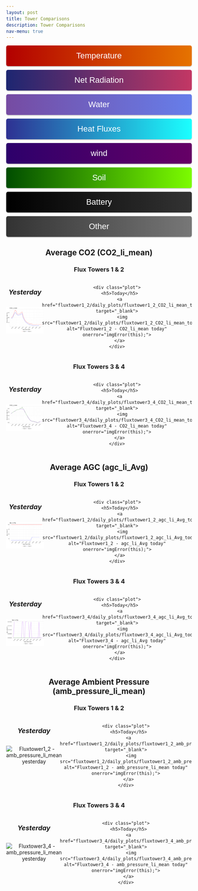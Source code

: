 ```yaml
---
layout: post
title: Tower Comparisons
description: Tower Comparisons
nav-menu: true 
---
```

  
  <script>
  window.onload = function() {
    var coll = document.getElementsByClassName("collapsible");
    var i;
    
    for (i = 0; i < coll.length; i++) {
      coll[i].addEventListener("click", function() {
        this.classList.toggle("active");
        var content = this.nextElementSibling;
        if (content.style.display === "block") {
          content.style.display = "none";
        } else {
          content.style.display = "block";
        }
      });
    }
  }
</script> 
  
  <script>
  function imgError(image) {
    image.onerror = "";
    image.outerHTML = '<img src="../../images/cat_attempt.png" alt="Cat 404" style="width: 200px; display: block; margin: auto;"><div>Sorry, not available! This means we don\'t have data for today yet, or the values are all NA!</div>';
    return true;
  }
</script>
  
  <style>
   .collapsible {
  text-align: center;
  padding: 15px;
  border: none;
  font-size: 22px;
  cursor: pointer;
  transition: background-color 0.5s, color 0.5s, border-color 0.5s;
  width: 100%;
  display: block;
  margin: 0 auto;
  margin-bottom: 10px;
  line-height: normal;
  border-radius: 5px;
  box-shadow: 0px 2px 2px rgba(0, 0, 0, 0.2);
}

.collapsible.carbonflux {
  background: linear-gradient(to right, #614385, #516395);
  color: white;
}
.collapsible.temperature {
  background: linear-gradient(to right,  #b20000, #e67300); /* Darker gradient background */
  color: white;
}
  
.collapsible.rel {
  background: linear-gradient(to right, #662D8C, #ED1E79); /* Darker gradient background */
  color: white;
}

.collapsible.precip {
  background: linear-gradient(to right, #764BA2, #667EEA); /* Darker gradient background */
  color: white;
}

.collapsible.rn {
  background: linear-gradient(to right, #1D2671, #C33764);
  color: white;
}
   
.collapsible.sensible {
  background: linear-gradient(to right, #93A5CF, #E4EfE9);
  color: white;
}
  
.collapsible.latent {
  background: linear-gradient(to right, #2E3192, #1BFFFF);
  color: white;
}

.collapsible.wind {
  background: linear-gradient(to right, #2d006b, #660066);
  color: white;
}
   
.collapsible.soil {
  background: linear-gradient(to right, #004d00, #7cfc00);
  color: white;
}

.collapsible.battery {
  background: linear-gradient(to right, #000000, #333333); /* Gradient background from black to dark gray */
  color: white;
}

.collapsible.other {
  background: linear-gradient(to right, #333333, #777777); /* Gradient background from black to dark gray */
  color: white;
}
   

h4, h5 {
  font-size: 18px; /* Making headers smaller */
}

.content {
  display: none;
  margin: auto;
  width: 95%;
}

.collapsibleContainer {
  text-align: center;
}

.row {
  display: flex;
  justify-content: space-around;
  margin-bottom: 20px;
}

.plot {
  width: 50%;
  margin-right: -5px;
}



.flex-container img {
  max-width: 100%;
  height: auto;
}

.flex-container img:hover {
  transform: scale(1.5);
}

.flex-container a {
  text-decoration: none;
}

.flex-container a:hover {
  text-decoration: none;
}

</style>

<!-- This is an HTML comment, it won't appear on the page -->
<!-- Start site objects and things here: -->


<!-- Start Temperature section: -->
<div class="collapsibleContainer">
<button class="collapsible temperature">Temperature</button>
<div class="content">

<!-- Start T_tmpr_rh_mean: -->
<h2>Temperature (T_tmpr_rh_mean)</h2>

<div class="flex-container">

  <!-- Fluxtower 1_2 Plots -->
  <h3>Flux Towers 1 & 2</h3>
  <div class="row">
    <div class="plot">
      <h5>Yesterday</h5>
      <a href="fluxtower1_2/daily_plots/fluxtower1_2_T_tmpr_rh_mean_yesterday.png" target="_blank">
        <img src="fluxtower1_2/daily_plots/fluxtower1_2_T_tmpr_rh_mean_yesterday.png" alt="Fluxtower1_2 - T_tmpr_rh_mean yesterday" onerror="imgError(this);">
      </a>
    </div>

    <div class="plot">
      <h5>Today</h5>
      <a href="fluxtower1_2/daily_plots/fluxtower1_2_T_tmpr_rh_mean_today.png" target="_blank">
        <img src="fluxtower1_2/daily_plots/fluxtower1_2_T_tmpr_rh_mean_today.png" alt="Fluxtower1_2 - T_tmpr_rh_mean today" onerror="imgError(this);">
      </a>
    </div>
  </div>

  <!-- Fluxtower 3_4 Plots -->
  <h3>Flux Towers 3 & 4</h3>
  <div class="row">
    <div class="plot">
      <h5>Yesterday</h5>
      <a href="fluxtower3_4/daily_plots/fluxtower3_4_T_tmpr_rh_mean_yesterday.png" target="_blank">
        <img src="fluxtower3_4/daily_plots/fluxtower3_4_T_tmpr_rh_mean_yesterday.png" alt="Fluxtower3_4 - T_tmpr_rh_mean yesterday" onerror="imgError(this);">
      </a>
    </div>

    <div class="plot">
      <h5>Today</h5>
      <a href="fluxtower3_4/daily_plots/fluxtower3_4_T_tmpr_rh_mean_today.png" target="_blank">
        <img src="fluxtower3_4/daily_plots/fluxtower3_4_T_tmpr_rh_mean_today.png" alt="Fluxtower3_4 - T_tmpr_rh_mean today" onerror="imgError(this);">
      </a>
    </div>
  </div>

</div>

<!-- end T_tmpr_rh_mean: -->

<!-- Start Ts_Avg: -->
<h2>Average Ts (Ts_Avg)</h2>

<div class="flex-container">

  <!-- Fluxtower 1_2 Plots -->
  <h3>Flux Towers 1 & 2</h3>
  <div class="row">
    <div class="plot">
      <h5>Yesterday</h5>
      <a href="fluxtower1_2/daily_plots/fluxtower1_2_Ts_Avg_yesterday.png" target="_blank">
        <img src="fluxtower1_2/daily_plots/fluxtower1_2_Ts_Avg_yesterday.png" alt="Fluxtower1_2 - Ts_Avg yesterday" onerror="imgError(this);">
      </a>
    </div>

    <div class="plot">
      <h5>Today</h5>
      <a href="fluxtower1_2/daily_plots/fluxtower1_2_Ts_Avg_today.png" target="_blank">
        <img src="fluxtower1_2/daily_plots/fluxtower1_2_Ts_Avg_today.png" alt="Fluxtower1_2 - Ts_Avg today" onerror="imgError(this);">
      </a>
    </div>
  </div>

  <!-- Fluxtower 3_4 Plots -->
  <h3>Flux Towers 3 & 4</h3>
  <div class="row">
    <div class="plot">
      <h5>Yesterday</h5>
      <a href="fluxtower3_4/daily_plots/fluxtower3_4_Ts_Avg_yesterday.png" target="_blank">
        <img src="fluxtower3_4/daily_plots/fluxtower3_4_Ts_Avg_yesterday.png" alt="Fluxtower3_4 - Ts_Avg yesterday" onerror="imgError(this);">
      </a>
    </div>

    <div class="plot">
      <h5>Today</h5>
      <a href="fluxtower3_4/daily_plots/fluxtower3_4_Ts_Avg_today.png" target="_blank">
        <img src="fluxtower3_4/daily_plots/fluxtower3_4_Ts_Avg_today.png" alt="Fluxtower3_4 - Ts_Avg today" onerror="imgError(this);">
      </a>
    </div>
  </div>

</div>

<!-- end Ts_Avg: -->

</div> <!-- This is the closing tag for content div under Temperature -->
</div> <!-- This is the closing tag for collapsibleContainer div under Temperature -->
<!-- END Temperature section: -->



<!-- Start Net Radiation section: -->
<div class="collapsibleContainer">
<button class="collapsible rn">Net Radiation</button>
<div class="content">

<!-- Start albedo_Avg: -->
<h2>Average Albedo (albedo_Avg)</h2>

<div class="flex-container">

  <!-- Fluxtower 1_2 Plots -->
  <h3>Flux Towers 1 & 2</h3>
  <div class="row">
    <div class="plot">
      <h5>Yesterday</h5>
      <a href="fluxtower1_2/daily_plots/fluxtower1_2_albedo_Avg_yesterday.png" target="_blank">
        <img src="fluxtower1_2/daily_plots/fluxtower1_2_albedo_Avg_yesterday.png" alt="Fluxtower1_2 - albedo_Avg yesterday" onerror="imgError(this);">
      </a>
    </div>

    <div class="plot">
      <h5>Today</h5>
      <a href="fluxtower1_2/daily_plots/fluxtower1_2_albedo_Avg_today.png" target="_blank">
        <img src="fluxtower1_2/daily_plots/fluxtower1_2_albedo_Avg_today.png" alt="Fluxtower1_2 - albedo_Avg today" onerror="imgError(this);">
      </a>
    </div>
  </div>

  <!-- Fluxtower 3_4 Plots -->
  <h3>Flux Towers 3 & 4</h3>
  <div class="row">
    <div class="plot">
      <h5>Yesterday</h5>
      <a href="fluxtower3_4/daily_plots/fluxtower3_4_albedo_Avg_yesterday.png" target="_blank">
        <img src="fluxtower3_4/daily_plots/fluxtower3_4_albedo_Avg_yesterday.png" alt="Fluxtower3_4 - albedo_Avg yesterday" onerror="imgError(this);">
      </a>
    </div>

    <div class="plot">
      <h5>Today</h5>
      <a href="fluxtower3_4/daily_plots/fluxtower3_4_albedo_Avg_today.png" target="_blank">
        <img src="fluxtower3_4/daily_plots/fluxtower3_4_albedo_Avg_today.png" alt="Fluxtower3_4 - albedo_Avg today" onerror="imgError(this);">
      </a>
    </div>
  </div>

</div>

<!-- end albedo_Avg: -->
<!-- Start Rn_Avg: -->
<h2>Average Net Radiation (Rn_Avg)</h2>

<div class="flex-container">

  <!-- Fluxtower 1_2 Plots -->
  <h3>Flux Towers 1 & 2</h3>
  <div class="row">
    <div class="plot">
      <h5>Yesterday</h5>
      <a href="fluxtower1_2/daily_plots/fluxtower1_2_Rn_Avg_yesterday.png" target="_blank">
        <img src="fluxtower1_2/daily_plots/fluxtower1_2_Rn_Avg_yesterday.png" alt="Fluxtower1_2 - Rn_Avg yesterday" onerror="imgError(this);">
      </a>
    </div>

    <div class="plot">
      <h5>Today</h5>
      <a href="fluxtower1_2/daily_plots/fluxtower1_2_Rn_Avg_today.png" target="_blank">
        <img src="fluxtower1_2/daily_plots/fluxtower1_2_Rn_Avg_today.png" alt="Fluxtower1_2 - Rn_Avg today" onerror="imgError(this);">
      </a>
    </div>
  </div>

  <!-- Fluxtower 3_4 Plots -->
  <h3>Flux Towers 3 & 4</h3>
  <div class="row">
    <div class="plot">
      <h5>Yesterday</h5>
      <a href="fluxtower3_4/daily_plots/fluxtower3_4_Rn_Avg_yesterday.png" target="_blank">
        <img src="fluxtower3_4/daily_plots/fluxtower3_4_Rn_Avg_yesterday.png" alt="Fluxtower3_4 - Rn_Avg yesterday" onerror="imgError(this);">
      </a>
    </div>

    <div class="plot">
      <h5>Today</h5>
      <a href="fluxtower3_4/daily_plots/fluxtower3_4_Rn_Avg_today.png" target="_blank">
        <img src="fluxtower3_4/daily_plots/fluxtower3_4_Rn_Avg_today.png" alt="Fluxtower3_4 - Rn_Avg today" onerror="imgError(this);">
      </a>
    </div>
  </div>

</div>

<!-- end Rn_Avg: -->
<!-- Start par_Avg: -->
<h2>Average PAR (par_Avg)</h2>

<div class="flex-container">

  <!-- Fluxtower 1_2 Plots -->
  <h3>Flux Towers 1 & 2</h3>
  <h5>Tower 2 does not have PAR sensor</h5>
  
  <div class="row">
    <div class="plot">
      <h5>Yesterday</h5>
      <a href="fluxtower1_2/daily_plots/fluxtower1_2_par_Avg_yesterday.png" target="_blank">
        <img src="fluxtower1_2/daily_plots/fluxtower1_2_par_Avg_yesterday.png" alt="Fluxtower1_2 - par_Avg yesterday" onerror="imgError(this);">
      </a>
    </div>

    <div class="plot">
      <h5>Today</h5>
      <a href="fluxtower1_2/daily_plots/fluxtower1_2_par_Avg_today.png" target="_blank">
        <img src="fluxtower1_2/daily_plots/fluxtower1_2_par_Avg_today.png" alt="Fluxtower1_2 - par_Avg today" onerror="imgError(this);">
      </a>
    </div>
  </div>

  <!-- Fluxtower 3_4 Plots -->
  <h3>Flux Towers 3 & 4</h3>
   <h5>Towers 4 does not have PAR sensor</h5>
  <div class="row">
    <div class="plot">
      <h5>Yesterday</h5>
      <a href="fluxtower3_4/daily_plots/fluxtower3_4_par_Avg_yesterday.png" target="_blank">
        <img src="fluxtower3_4/daily_plots/fluxtower3_4_par_Avg_yesterday.png" alt="Fluxtower3_4 - par_Avg yesterday" onerror="imgError(this);">
      </a>
    </div>

    <div class="plot">
      <h5>Today</h5>
      <a href="fluxtower3_4/daily_plots/fluxtower3_4_par_Avg_today.png" target="_blank">
        <img src="fluxtower3_4/daily_plots/fluxtower3_4_par_Avg_today.png" alt="Fluxtower3_4 - par_Avg today" onerror="imgError(this);">
      </a>
    </div>
  </div>

</div>

<!-- end par_Avg: -->

<!-- Start Rl_incoming_Avg: -->
<h2>Average Incoming Longwave (Rl_incoming_Avg)</h2>

<div class="flex-container">

  <!-- Fluxtower 1_2 Plots -->
  <h3>Flux Towers 1 & 2</h3>
  <div class="row">
    <div class="plot">
      <h5>Yesterday</h5>
      <a href="fluxtower1_2/daily_plots/fluxtower1_2_Rl_incoming_Avg_yesterday.png" target="_blank">
        <img src="fluxtower1_2/daily_plots/fluxtower1_2_Rl_incoming_Avg_yesterday.png" alt="Fluxtower1_2 - Rl_incoming_Avg yesterday" onerror="imgError(this);">
      </a>
    </div>

    <div class="plot">
      <h5>Today</h5>
      <a href="fluxtower1_2/daily_plots/fluxtower1_2_Rl_incoming_Avg_today.png" target="_blank">
        <img src="fluxtower1_2/daily_plots/fluxtower1_2_Rl_incoming_Avg_today.png" alt="Fluxtower1_2 - Rl_incoming_Avg today" onerror="imgError(this);">
      </a>
    </div>
  </div>

  <!-- Fluxtower 3_4 Plots -->
  <h3>Flux Towers 3 & 4</h3>
  <div class="row">
    <div class="plot">
      <h5>Yesterday</h5>
      <a href="fluxtower3_4/daily_plots/fluxtower3_4_Rl_incoming_Avg_yesterday.png" target="_blank">
        <img src="fluxtower3_4/daily_plots/fluxtower3_4_Rl_incoming_Avg_yesterday.png" alt="Fluxtower3_4 - Rl_incoming_Avg yesterday" onerror="imgError(this);">
      </a>
    </div>

    <div class="plot">
      <h5>Today</h5>
      <a href="fluxtower3_4/daily_plots/fluxtower3_4_Rl_incoming_Avg_today.png" target="_blank">
        <img src="fluxtower3_4/daily_plots/fluxtower3_4_Rl_incoming_Avg_today.png" alt="Fluxtower3_4 - Rl_incoming_Avg today" onerror="imgError(this);">
      </a>
    </div>
  </div>

</div>

<!-- end Rl_incoming_Avg: -->
<!-- Start Rl_outgoing_Avg: -->
<h2>Average Outgoing Longwave (Rl_outgoing_Avg)</h2>

<div class="flex-container">

  <!-- Fluxtower 1_2 Plots -->
  <h3>Flux Towers 1 & 2</h3>
  <div class="row">
    <div class="plot">
      <h5>Yesterday</h5>
      <a href="fluxtower1_2/daily_plots/fluxtower1_2_Rl_outgoing_Avg_yesterday.png" target="_blank">
        <img src="fluxtower1_2/daily_plots/fluxtower1_2_Rl_outgoing_Avg_yesterday.png" alt="Fluxtower1_2 - Rl_outgoing_Avg yesterday" onerror="imgError(this);">
      </a>
    </div>

    <div class="plot">
      <h5>Today</h5>
      <a href="fluxtower1_2/daily_plots/fluxtower1_2_Rl_outgoing_Avg_today.png" target="_blank">
        <img src="fluxtower1_2/daily_plots/fluxtower1_2_Rl_outgoing_Avg_today.png" alt="Fluxtower1_2 - Rl_outgoing_Avg today" onerror="imgError(this);">
      </a>
    </div>
  </div>

  <!-- Fluxtower 3_4 Plots -->
  <h3>Flux Towers 3 & 4</h3>
  <div class="row">
    <div class="plot">
      <h5>Yesterday</h5>
      <a href="fluxtower3_4/daily_plots/fluxtower3_4_Rl_outgoing_Avg_yesterday.png" target="_blank">
        <img src="fluxtower3_4/daily_plots/fluxtower3_4_Rl_outgoing_Avg_yesterday.png" alt="Fluxtower3_4 - Rl_outgoing_Avg yesterday" onerror="imgError(this);">
      </a>
    </div>

    <div class="plot">
      <h5>Today</h5>
      <a href="fluxtower3_4/daily_plots/fluxtower3_4_Rl_outgoing_Avg_today.png" target="_blank">
        <img src="fluxtower3_4/daily_plots/fluxtower3_4_Rl_outgoing_Avg_today.png" alt="Fluxtower3_4 - Rl_outgoing_Avg today" onerror="imgError(this);">
      </a>
    </div>
  </div>

</div>

<!-- end Rl_outgoing_Avg: -->
<!-- Start Rs_incoming_Avg: -->
<h2>Average Incoming Shortwave (Rs_incoming_Avg)</h2>

<div class="flex-container">

  <!-- Fluxtower 1_2 Plots -->
  <h3>Flux Towers 1 & 2</h3>
  <div class="row">
    <div class="plot">
      <h5>Yesterday</h5>
      <a href="fluxtower1_2/daily_plots/fluxtower1_2_Rs_incoming_Avg_yesterday.png" target="_blank">
        <img src="fluxtower1_2/daily_plots/fluxtower1_2_Rs_incoming_Avg_yesterday.png" alt="Fluxtower1_2 - Rs_incoming_Avg yesterday" onerror="imgError(this);">
      </a>
    </div>

    <div class="plot">
      <h5>Today</h5>
      <a href="fluxtower1_2/daily_plots/fluxtower1_2_Rs_incoming_Avg_today.png" target="_blank">
        <img src="fluxtower1_2/daily_plots/fluxtower1_2_Rs_incoming_Avg_today.png" alt="Fluxtower1_2 - Rs_incoming_Avg today" onerror="imgError(this);">
      </a>
    </div>
  </div>

  <!-- Fluxtower 3_4 Plots -->
  <h3>Flux Towers 3 & 4</h3>
  <div class="row">
    <div class="plot">
      <h5>Yesterday</h5>
      <a href="fluxtower3_4/daily_plots/fluxtower3_4_Rs_incoming_Avg_yesterday.png" target="_blank">
        <img src="fluxtower3_4/daily_plots/fluxtower3_4_Rs_incoming_Avg_yesterday.png" alt="Fluxtower3_4 - Rs_incoming_Avg yesterday" onerror="imgError(this);">
      </a>
    </div>

    <div class="plot">
      <h5>Today</h5>
      <a href="fluxtower3_4/daily_plots/fluxtower3_4_Rs_incoming_Avg_today.png" target="_blank">
        <img src="fluxtower3_4/daily_plots/fluxtower3_4_Rs_incoming_Avg_today.png" alt="Fluxtower3_4 - Rs_incoming_Avg today" onerror="imgError(this);">
      </a>
    </div>
  </div>

</div>

<!-- end Rs_incoming_Avg: -->


<!-- Start Rs_outgoing_Avg: -->
<h2>Average Outgoing Shortwave (Rs_outgoing_Avg)</h2>

<div class="flex-container">

  <!-- Fluxtower 1_2 Plots -->
  <h3>Flux Towers 1 & 2</h3>
  <div class="row">
    <div class="plot">
      <h5>Yesterday</h5>
      <a href="fluxtower1_2/daily_plots/fluxtower1_2_Rs_outgoing_Avg_yesterday.png" target="_blank">
        <img src="fluxtower1_2/daily_plots/fluxtower1_2_Rs_outgoing_Avg_yesterday.png" alt="Fluxtower1_2 - Rs_outgoing_Avg yesterday" onerror="imgError(this);">
      </a>
    </div>

    <div class="plot">
      <h5>Today</h5>
      <a href="fluxtower1_2/daily_plots/fluxtower1_2_Rs_outgoing_Avg_today.png" target="_blank">
        <img src="fluxtower1_2/daily_plots/fluxtower1_2_Rs_outgoing_Avg_today.png" alt="Fluxtower1_2 - Rs_outgoing_Avg today" onerror="imgError(this);">
      </a>
    </div>
  </div>

  <!-- Fluxtower 3_4 Plots -->
  <h3>Flux Towers 3 & 4</h3>
  <div class="row">
    <div class="plot">
      <h5>Yesterday</h5>
      <a href="fluxtower3_4/daily_plots/fluxtower3_4_Rs_outgoing_Avg_yesterday.png" target="_blank">
        <img src="fluxtower3_4/daily_plots/fluxtower3_4_Rs_outgoing_Avg_yesterday.png" alt="Fluxtower3_4 - Rs_outgoing_Avg yesterday" onerror="imgError(this);">
      </a>
    </div>

    <div class="plot">
      <h5>Today</h5>
      <a href="fluxtower3_4/daily_plots/fluxtower3_4_Rs_outgoing_Avg_today.png" target="_blank">
        <img src="fluxtower3_4/daily_plots/fluxtower3_4_Rs_outgoing_Avg_today.png" alt="Fluxtower3_4 - Rs_outgoing_Avg today" onerror="imgError(this);">
      </a>
    </div>
  </div>

</div>

<!-- end Rs_outgoing_Avg: -->

</div> <!-- This is the closing tag for content div under Net Radiation -->
</div> <!-- This is the closing tag for collapsibleContainer div under Net Radiation -->
<!-- END Net Radiation section: -->









<!-- Start Precipitation section: -->
<div class="collapsibleContainer">
<button class="collapsible precip">Water</button>
<div class="content">

<!-- Start precip_Tot: -->
<h2>Precipitation (precip_Tot)</h2>

<div class="flex-container">

  <!-- Fluxtower 1_2 Plots -->
  <h3>Flux Towers 1 & 2</h3>
   <h5>Towers 2 does not have precip sensor</h5>
  <div class="row">
    <div class="plot">
      <h5>Yesterday</h5>
      <a href="fluxtower1_2/daily_plots/fluxtower1_2_precip_Tot_yesterday.png" target="_blank">
        <img src="fluxtower1_2/daily_plots/fluxtower1_2_precip_Tot_yesterday.png" alt="Fluxtower1_2 - precip_Tot yesterday" onerror="imgError(this);">
      </a>
    </div>

    <div class="plot">
      <h5>Today</h5>
      <a href="fluxtower1_2/daily_plots/fluxtower1_2_precip_Tot_today.png" target="_blank">
        <img src="fluxtower1_2/daily_plots/fluxtower1_2_precip_Tot_today.png" alt="Fluxtower1_2 - precip_Tot today" onerror="imgError(this);">
      </a>
    </div>
  </div>

  <!-- Fluxtower 3_4 Plots -->
  <h3>Flux Towers 3 & 4</h3>
  <div class="row">
    <div class="plot">
      <h5>Yesterday</h5>
      <a href="fluxtower3_4/daily_plots/fluxtower3_4_precip_Tot_yesterday.png" target="_blank">
        <img src="fluxtower3_4/daily_plots/fluxtower3_4_precip_Tot_yesterday.png" alt="Fluxtower3_4 - precip_Tot yesterday" onerror="imgError(this);">
      </a>
    </div>

    <div class="plot">
      <h5>Today</h5>
      <a href="fluxtower3_4/daily_plots/fluxtower3_4_precip_Tot_today.png" target="_blank">
        <img src="fluxtower3_4/daily_plots/fluxtower3_4_precip_Tot_today.png" alt="Fluxtower3_4 - precip_Tot today" onerror="imgError(this);">
      </a>
    </div>
  </div>

</div>

<!-- end precip_Tot: -->
<!-- Start H2O_li_mean: -->
<h2>Water Vapor (H2O_li_mean)</h2>

<div class="flex-container">

  <!-- Fluxtower 1_2 Plots -->
  <h3>Flux Towers 1 & 2</h3>
  <div class="row">
    <div class="plot">
      <h5>Yesterday</h5>
      <a href="fluxtower1_2/daily_plots/fluxtower1_2_H2O_li_mean_yesterday.png" target="_blank">
        <img src="fluxtower1_2/daily_plots/fluxtower1_2_H2O_li_mean_yesterday.png" alt="Fluxtower1_2 - H2O_li_mean yesterday" onerror="imgError(this);">
      </a>
    </div>

    <div class="plot">
      <h5>Today</h5>
      <a href="fluxtower1_2/daily_plots/fluxtower1_2_H2O_li_mean_today.png" target="_blank">
        <img src="fluxtower1_2/daily_plots/fluxtower1_2_H2O_li_mean_today.png" alt="Fluxtower1_2 - H2O_li_mean today" onerror="imgError(this);">
      </a>
    </div>
  </div>

  <!-- Fluxtower 3_4 Plots -->
  <h3>Flux Towers 3 & 4</h3>
  <div class="row">
    <div class="plot">
      <h5>Yesterday</h5>
      <a href="fluxtower3_4/daily_plots/fluxtower3_4_H2O_li_mean_yesterday.png" target="_blank">
        <img src="fluxtower3_4/daily_plots/fluxtower3_4_H2O_li_mean_yesterday.png" alt="Fluxtower3_4 - H2O_li_mean yesterday" onerror="imgError(this);">
      </a>
    </div>

    <div class="plot">
      <h5>Today</h5>
      <a href="fluxtower3_4/daily_plots/fluxtower3_4_H2O_li_mean_today.png" target="_blank">
        <img src="fluxtower3_4/daily_plots/fluxtower3_4_H2O_li_mean_today.png" alt="Fluxtower3_4 - H2O_li_mean today" onerror="imgError(this);">
      </a>
    </div>
  </div>

  <!-- Start RH_tmpr_rh_mean: -->
<h2>Relative Humidity (RH_tmpr_rh_mean)</h2>

<div class="flex-container">

  <!-- Fluxtower 1_2 Plots -->
  <h3>Flux Towers 1 & 2</h3>
  <div class="row">
    <div class="plot">
      <h5>Yesterday</h5>
      <a href="fluxtower1_2/daily_plots/fluxtower1_2_RH_tmpr_rh_mean_yesterday.png" target="_blank">
        <img src="fluxtower1_2/daily_plots/fluxtower1_2_RH_tmpr_rh_mean_yesterday.png" alt="Fluxtower1_2 - RH_tmpr_rh_mean yesterday" onerror="imgError(this);">
      </a>
    </div>

    <div class="plot">
      <h5>Today</h5>
      <a href="fluxtower1_2/daily_plots/fluxtower1_2_RH_tmpr_rh_mean_today.png" target="_blank">
        <img src="fluxtower1_2/daily_plots/fluxtower1_2_RH_tmpr_rh_mean_today.png" alt="Fluxtower1_2 - RH_tmpr_rh_mean today" onerror="imgError(this);">
      </a>
    </div>
  </div>

  <!-- Fluxtower 3_4 Plots -->
  <h3>Flux Towers 3 & 4</h3>
  <div class="row">
    <div class="plot">
      <h5>Yesterday</h5>
      <a href="fluxtower3_4/daily_plots/fluxtower3_4_RH_tmpr_rh_mean_yesterday.png" target="_blank">
        <img src="fluxtower3_4/daily_plots/fluxtower3_4_RH_tmpr_rh_mean_yesterday.png" alt="Fluxtower3_4 - RH_tmpr_rh_mean yesterday" onerror="imgError(this);">
      </a>
    </div>

    <div class="plot">
      <h5>Today</h5>
      <a href="fluxtower3_4/daily_plots/fluxtower3_4_RH_tmpr_rh_mean_today.png" target="_blank">
        <img src="fluxtower3_4/daily_plots/fluxtower3_4_RH_tmpr_rh_mean_today.png" alt="Fluxtower3_4 - RH_tmpr_rh_mean today" onerror="imgError(this);">
      </a>
    </div>
  </div>

</div>

<!-- end H2O_li_mean: -->


</div> <!-- This is the closing tag for content div under Precipitation -->
</div> <!-- This is the closing tag for collapsibleContainer div under Precipitation -->
<!-- END Precipitation section: -->










<!-- Start Latent Heat Flux section: -->
<div class="collapsibleContainer">
<button class="collapsible latent">Heat Fluxes</button>
<div class="content">

<!-- Start LE_li_irga: -->
<h2>Latent Heat Flux (LE_li_irga)</h2>

<div class="flex-container">

  <!-- Fluxtower 1_2 Plots -->
  <h3>Flux Towers 1 & 2</h3>
  <div class="row">
    <div class="plot">
      <h5>Yesterday</h5>
      <a href="fluxtower1_2/daily_plots/fluxtower1_2_LE_li_irga_yesterday.png" target="_blank">
        <img src="fluxtower1_2/daily_plots/fluxtower1_2_LE_li_irga_yesterday.png" alt="Fluxtower1_2 - LE_li_irga yesterday" onerror="imgError(this);">
      </a>
    </div>

    <div class="plot">
      <h5>Today</h5>
      <a href="fluxtower1_2/daily_plots/fluxtower1_2_LE_li_irga_today.png" target="_blank">
        <img src="fluxtower1_2/daily_plots/fluxtower1_2_LE_li_irga_today.png" alt="Fluxtower1_2 - LE_li_irga today" onerror="imgError(this);">
      </a>
    </div>
  </div>

  <!-- Fluxtower 3_4 Plots -->
  <h3>Flux Towers 3 & 4</h3>
  <div class="row">
    <div class="plot">
      <h5>Yesterday</h5>
      <a href="fluxtower3_4/daily_plots/fluxtower3_4_LE_li_irga_yesterday.png" target="_blank">
        <img src="fluxtower3_4/daily_plots/fluxtower3_4_LE_li_irga_yesterday.png" alt="Fluxtower3_4 - LE_li_irga yesterday" onerror="imgError(this);">
      </a>
    </div>

    <div class="plot">
      <h5>Today</h5>
      <a href="fluxtower3_4/daily_plots/fluxtower3_4_LE_li_irga_today.png" target="_blank">
        <img src="fluxtower3_4/daily_plots/fluxtower3_4_LE_li_irga_today.png" alt="Fluxtower3_4 - LE_li_irga today" onerror="imgError(this);">
      </a>
    </div>
  </div>

</div>

<!-- end LE_li_irga: -->
<!-- Start LE_li_wpl: -->
<h2>Latent Heat Flux (LE_li_wpl)</h2>

<div class="flex-container">

  <!-- Fluxtower 1_2 Plots -->
  <h3>Flux Towers 1 & 2</h3>
  <div class="row">
    <div class="plot">
      <h5>Yesterday</h5>
      <a href="fluxtower1_2/daily_plots/fluxtower1_2_LE_li_wpl_yesterday.png" target="_blank">
        <img src="fluxtower1_2/daily_plots/fluxtower1_2_LE_li_wpl_yesterday.png" alt="Fluxtower1_2 - LE_li_wpl yesterday" onerror="imgError(this);">
      </a>
    </div>

    <div class="plot">
      <h5>Today</h5>
      <a href="fluxtower1_2/daily_plots/fluxtower1_2_LE_li_wpl_today.png" target="_blank">
        <img src="fluxtower1_2/daily_plots/fluxtower1_2_LE_li_wpl_today.png" alt="Fluxtower1_2 - LE_li_wpl today" onerror="imgError(this);">
      </a>
    </div>
  </div>

  <!-- Fluxtower 3_4 Plots -->
  <h3>Flux Towers 3 & 4</h3>
  <div class="row">
    <div class="plot">
      <h5>Yesterday</h5>
      <a href="fluxtower3_4/daily_plots/fluxtower3_4_LE_li_wpl_yesterday.png" target="_blank">
        <img src="fluxtower3_4/daily_plots/fluxtower3_4_LE_li_wpl_yesterday.png" alt="Fluxtower3_4 - LE_li_wpl yesterday" onerror="imgError(this);">
      </a>
    </div>

    <div class="plot">
      <h5>Today</h5>
      <a href="fluxtower3_4/daily_plots/fluxtower3_4_LE_li_wpl_today.png" target="_blank">
        <img src="fluxtower3_4/daily_plots/fluxtower3_4_LE_li_wpl_today.png" alt="Fluxtower3_4 - LE_li_wpl today" onerror="imgError(this);">
      </a>
    </div>
  </div>

</div>

<!-- end LE_li_wpl: -->


<!-- Start Hs: -->
<h2>Sensible Heat Flux (Hs)</h2>

<div class="flex-container">

  <!-- Fluxtower 1_2 Plots -->
  <h3>Flux Towers 1 & 2</h3>
  <div class="row">
    <div class="plot">
      <h5>Yesterday</h5>
      <a href="fluxtower1_2/daily_plots/fluxtower1_2_Hs_yesterday.png" target="_blank">
        <img src="fluxtower1_2/daily_plots/fluxtower1_2_Hs_yesterday.png" alt="Fluxtower1_2 - Hs yesterday" onerror="imgError(this);">
      </a>
    </div>

    <div class="plot">
      <h5>Today</h5>
      <a href="fluxtower1_2/daily_plots/fluxtower1_2_Hs_today.png" target="_blank">
        <img src="fluxtower1_2/daily_plots/fluxtower1_2_Hs_today.png" alt="Fluxtower1_2 - Hs today" onerror="imgError(this);">
      </a>
    </div>
  </div>

  <!-- Fluxtower 3_4 Plots -->
  <h3>Flux Towers 3 & 4</h3>
  <div class="row">
    <div class="plot">
      <h5>Yesterday</h5>
      <a href="fluxtower3_4/daily_plots/fluxtower3_4_Hs_yesterday.png" target="_blank">
        <img src="fluxtower3_4/daily_plots/fluxtower3_4_Hs_yesterday.png" alt="Fluxtower3_4 - Hs yesterday" onerror="imgError(this);">
      </a>
    </div>

    <div class="plot">
      <h5>Today</h5>
      <a href="fluxtower3_4/daily_plots/fluxtower3_4_Hs_today.png" target="_blank">
        <img src="fluxtower3_4/daily_plots/fluxtower3_4_Hs_today.png" alt="Fluxtower3_4 - Hs today" onerror="imgError(this);">
      </a>
    </div>
  </div>

</div>

<!-- end Hs: -->


</div> <!-- This is the closing tag for content div under Sensible Heat Flux -->
</div> <!-- This is the closing tag for collapsibleContainer div under Sensible Heat Flux -->
<!-- END Sensible Heat Flux section: -->






 
<!-- Start wind section: -->
<div class="collapsibleContainer">
<button class="collapsible wind">wind</button>
<div class="content">

<!-- Start u_star: -->
<h2>U* (u_star)</h2>

<div class="flex-container">

  <!-- Fluxtower 1_2 Plots -->
  <h3>Flux Towers 1 & 2</h3>
  <div class="row">
    <div class="plot">
      <h5>Yesterday</h5>
      <a href="fluxtower1_2/daily_plots/fluxtower1_2_u_star_yesterday.png" target="_blank">
        <img src="fluxtower1_2/daily_plots/fluxtower1_2_u_star_yesterday.png" alt="Fluxtower1_2 - u_star yesterday" onerror="imgError(this);">
      </a>
    </div>

    <div class="plot">
      <h5>Today</h5>
      <a href="fluxtower1_2/daily_plots/fluxtower1_2_u_star_today.png" target="_blank">
        <img src="fluxtower1_2/daily_plots/fluxtower1_2_u_star_today.png" alt="Fluxtower1_2 - u_star today" onerror="imgError(this);">
      </a>
    </div>
  </div>

  <!-- Fluxtower 3_4 Plots -->
  <h3>Flux Towers 3 & 4</h3>
  <div class="row">
    <div class="plot">
      <h5>Yesterday</h5>
      <a href="fluxtower3_4/daily_plots/fluxtower3_4_u_star_yesterday.png" target="_blank">
        <img src="fluxtower3_4/daily_plots/fluxtower3_4_u_star_yesterday.png" alt="Fluxtower3_4 - u_star yesterday" onerror="imgError(this);">
      </a>
    </div>

    <div class="plot">
      <h5>Today</h5>
      <a href="fluxtower3_4/daily_plots/fluxtower3_4_u_star_today.png" target="_blank">
        <img src="fluxtower3_4/daily_plots/fluxtower3_4_u_star_today.png" alt="Fluxtower3_4 - u_star today" onerror="imgError(this);">
      </a>
    </div>
  </div>

</div>

<!-- end u_star: -->
<!-- Start wnd_spd: -->
<h2>Wind Speed (wnd_spd)</h2>

<div class="flex-container">

  <!-- Fluxtower 1_2 Plots -->
  <h3>Flux Towers 1 & 2</h3>
  <div class="row">
    <div class="plot">
      <h5>Yesterday</h5>
      <a href="fluxtower1_2/daily_plots/fluxtower1_2_wnd_spd_yesterday.png" target="_blank">
        <img src="fluxtower1_2/daily_plots/fluxtower1_2_wnd_spd_yesterday.png" alt="Fluxtower1_2 - wnd_spd yesterday" onerror="imgError(this);">
      </a>
    </div>

    <div class="plot">
      <h5>Today</h5>
      <a href="fluxtower1_2/daily_plots/fluxtower1_2_wnd_spd_today.png" target="_blank">
        <img src="fluxtower1_2/daily_plots/fluxtower1_2_wnd_spd_today.png" alt="Fluxtower1_2 - wnd_spd today" onerror="imgError(this);">
      </a>
    </div>
  </div>

  <!-- Fluxtower 3_4 Plots -->
  <h3>Flux Towers 3 & 4</h3>
  <div class="row">
    <div class="plot">
      <h5>Yesterday</h5>
      <a href="fluxtower3_4/daily_plots/fluxtower3_4_wnd_spd_yesterday.png" target="_blank">
        <img src="fluxtower3_4/daily_plots/fluxtower3_4_wnd_spd_yesterday.png" alt="Fluxtower3_4 - wnd_spd yesterday" onerror="imgError(this);">
      </a>
    </div>

    <div class="plot">
      <h5>Today</h5>
      <a href="fluxtower3_4/daily_plots/fluxtower3_4_wnd_spd_today.png" target="_blank">
        <img src="fluxtower3_4/daily_plots/fluxtower3_4_wnd_spd_today.png" alt="Fluxtower3_4 - wnd_spd today" onerror="imgError(this);">
      </a>
    </div>
  </div>

</div>

<!-- end wnd_spd: -->
<!-- Start Uz_Avg: -->
<h2>Average Z Wind Direction (Uz_Avg)</h2>

<div class="flex-container">

  <!-- Fluxtower 1_2 Plots -->
  <h3>Flux Towers 1 & 2</h3>
  <div class="row">
    <div class="plot">
      <h5>Yesterday</h5>
      <a href="fluxtower1_2/daily_plots/fluxtower1_2_Uz_Avg_yesterday.png" target="_blank">
        <img src="fluxtower1_2/daily_plots/fluxtower1_2_Uz_Avg_yesterday.png" alt="Fluxtower1_2 - Uz_Avg yesterday" onerror="imgError(this);">
      </a>
    </div>

    <div class="plot">
      <h5>Today</h5>
      <a href="fluxtower1_2/daily_plots/fluxtower1_2_Uz_Avg_today.png" target="_blank">
        <img src="fluxtower1_2/daily_plots/fluxtower1_2_Uz_Avg_today.png" alt="Fluxtower1_2 - Uz_Avg today" onerror="imgError(this);">
      </a>
    </div>
  </div>

  <!-- Fluxtower 3_4 Plots -->
  <h3>Flux Towers 3 & 4</h3>
  <div class="row">
    <div class="plot">
      <h5>Yesterday</h5>
      <a href="fluxtower3_4/daily_plots/fluxtower3_4_Uz_Avg_yesterday.png" target="_blank">
        <img src="fluxtower3_4/daily_plots/fluxtower3_4_Uz_Avg_yesterday.png" alt="Fluxtower3_4 - Uz_Avg yesterday" onerror="imgError(this);">
      </a>
    </div>

    <div class="plot">
      <h5>Today</h5>
      <a href="fluxtower3_4/daily_plots/fluxtower3_4_Uz_Avg_today.png" target="_blank">
        <img src="fluxtower3_4/daily_plots/fluxtower3_4_Uz_Avg_today.png" alt="Fluxtower3_4 - Uz_Avg today" onerror="imgError(this);">
      </a>
    </div>
  </div>

</div>

<!-- end Uz_Avg: -->
<!-- Start Uz_stdev: -->
<h2>Z Wind Direction Standard Dev (Uz_stdev)</h2>

<div class="flex-container">

  <!-- Fluxtower 1_2 Plots -->
  <h3>Flux Towers 1 & 2</h3>
  <div class="row">
    <div class="plot">
      <h5>Yesterday</h5>
      <a href="fluxtower1_2/daily_plots/fluxtower1_2_Uz_stdev_yesterday.png" target="_blank">
        <img src="fluxtower1_2/daily_plots/fluxtower1_2_Uz_stdev_yesterday.png" alt="Fluxtower1_2 - Uz_stdev yesterday" onerror="imgError(this);">
      </a>
    </div>

    <div class="plot">
      <h5>Today</h5>
      <a href="fluxtower1_2/daily_plots/fluxtower1_2_Uz_stdev_today.png" target="_blank">
        <img src="fluxtower1_2/daily_plots/fluxtower1_2_Uz_stdev_today.png" alt="Fluxtower1_2 - Uz_stdev today" onerror="imgError(this);">
      </a>
    </div>
  </div>

  <!-- Fluxtower 3_4 Plots -->
  <h3>Flux Towers 3 & 4</h3>
  <div class="row">
    <div class="plot">
      <h5>Yesterday</h5>
      <a href="fluxtower3_4/daily_plots/fluxtower3_4_Uz_stdev_yesterday.png" target="_blank">
        <img src="fluxtower3_4/daily_plots/fluxtower3_4_Uz_stdev_yesterday.png" alt="Fluxtower3_4 - Uz_stdev yesterday" onerror="imgError(this);">
      </a>
    </div>

    <div class="plot">
      <h5>Today</h5>
      <a href="fluxtower3_4/daily_plots/fluxtower3_4_Uz_stdev_today.png" target="_blank">
        <img src="fluxtower3_4/daily_plots/fluxtower3_4_Uz_stdev_today.png" alt="Fluxtower3_4 - Uz_stdev today" onerror="imgError(this);">
      </a>
    </div>
  </div>

</div>

<!-- end Uz_stdev: -->
</div> <!-- This is the closing tag for content div under wind -->
</div> <!-- This is the closing tag for collapsibleContainer div under wind -->
<!-- END wind section: -->








<!-- Start Soil section: -->
<div class="collapsibleContainer">
<button class="collapsible soil">Soil</button>
<div class="content">

<!-- Start soil_water_Avg.1: -->
<h1>Soil Water Content</h1>
<h2>Soil Water Content, Level 1 (soil_water_Avg.1)</h2>

<div class="flex-container">

  <!-- Fluxtower 1_2 Plots -->
  <h3>Flux Towers 1 & 2</h3>
  <div class="row">
    <div class="plot">
      <h5>Yesterday</h5>
      <a href="fluxtower1_2/daily_plots/fluxtower1_2_soil_water_Avg.1._yesterday.png" target="_blank">
        <img src="fluxtower1_2/daily_plots/fluxtower1_2_soil_water_Avg.1._yesterday.png" alt="Fluxtower1_2 - soil_water_Avg.1 yesterday" onerror="imgError(this);">
      </a>
    </div>

    <div class="plot">
      <h5>Today</h5>
      <a href="fluxtower1_2/daily_plots/fluxtower1_2_soil_water_Avg.1._today.png" target="_blank">
        <img src="fluxtower1_2/daily_plots/fluxtower1_2_soil_water_Avg.1._today.png" alt="Fluxtower1_2 - soil_water_Avg.1 today" onerror="imgError(this);">
      </a>
    </div>
  </div>

  <!-- Fluxtower 3_4 Plots -->
  <h3>Flux Towers 3 & 4</h3>
  <div class="row">
    <div class="plot">
      <h5>Yesterday</h5>
      <a href="fluxtower3_4/daily_plots/fluxtower3_4_soil_water_Avg.1._yesterday.png" target="_blank">
        <img src="fluxtower3_4/daily_plots/fluxtower3_4_soil_water_Avg.1._yesterday.png" alt="Fluxtower3_4 - soil_water_Avg.1 yesterday" onerror="imgError(this);">
      </a>
    </div>

    <div class="plot">
      <h5>Today</h5>
      <a href="fluxtower3_4/daily_plots/fluxtower3_4_soil_water_Avg.1._today.png" target="_blank">
        <img src="fluxtower3_4/daily_plots/fluxtower3_4_soil_water_Avg.1._today.png" alt="Fluxtower3_4 - soil_water_Avg.1 today" onerror="imgError(this);">
      </a>
    </div>
  </div>

</div>

<!-- end soil_water_Avg.1: -->
<!-- Start soil_water_Avg.2: -->
<h2>Soil Water Content, Level 2 (soil_water_Avg.2)</h2>

<div class="flex-container">

  <!-- Fluxtower 1_2 Plots -->
  <h3>Flux Towers 1 & 2</h3>
  <div class="row">
    <div class="plot">
      <h5>Yesterday</h5>
      <a href="fluxtower1_2/daily_plots/fluxtower1_2_soil_water_Avg.2._yesterday.png" target="_blank">
        <img src="fluxtower1_2/daily_plots/fluxtower1_2_soil_water_Avg.2._yesterday.png" alt="Fluxtower1_2 - soil_water_Avg.2 yesterday" onerror="imgError(this);">
      </a>
    </div>

    <div class="plot">
      <h5>Today</h5>
      <a href="fluxtower1_2/daily_plots/fluxtower1_2_soil_water_Avg...png" target="_blank">
        <img src="fluxtower1_2/daily_plots/fluxtower1_2_soil_water_Avg.2._today.png" alt="Fluxtower1_2 - soil_water_Avg.2 today" onerror="imgError(this);">
      </a>
    </div>
  </div>

  <!-- Fluxtower 3_4 Plots -->
  <h3>Flux Towers 3 & 4</h3>
  <div class="row">
    <div class="plot">
      <h5>Yesterday</h5>
      <a href="fluxtower3_4/daily_plots/fluxtower3_4_soil_water_Avg.2._yesterday.png" target="_blank">
        <img src="fluxtower3_4/daily_plots/fluxtower3_4_soil_water_Avg.2._yesterday.png" alt="Fluxtower3_4 - soil_water_Avg.2 yesterday" onerror="imgError(this);">
      </a>
    </div>

    <div class="plot">
      <h5>Today</h5>
      <a href="fluxtower3_4/daily_plots/fluxtower3_4_soil_water_Avg.2._today.png" target="_blank">
        <img src="fluxtower3_4/daily_plots/fluxtower3_4_soil_water_Avg.2._today.png" alt="Fluxtower3_4 - soil_water_Avg.2 today" onerror="imgError(this);">
      </a>
    </div>
  </div>

</div>

<!-- end soil_water_Avg.2: -->

<!-- Start soil_water_Avg.3: -->
<h2>Soil Water Content, Level 3 (soil_water_Avg.3)</h2>

<div class="flex-container">

  <!-- Fluxtower 1_2 Plots -->
  <h3>Flux Towers 1 & 2</h3>
  <div class="row">
    <div class="plot">
      <h5>Yesterday</h5>
      <a href="fluxtower1_2/daily_plots/fluxtower1_2_soil_water_Avg.3._yesterday.png" target="_blank">
        <img src="fluxtower1_2/daily_plots/fluxtower1_2_soil_water_Avg.3._yesterday.png" alt="Fluxtower1_2 - soil_water_Avg.3 yesterday" onerror="imgError(this);">
      </a>
    </div>

    <div class="plot">
      <h5>Today</h5>
      <a href="fluxtower1_2/daily_plots/fluxtower1_2_soil_water_Avg.3._today.png" target="_blank">
        <img src="fluxtower1_2/daily_plots/fluxtower1_2_soil_water_Avg.3._today.png" alt="Fluxtower1_2 - soil_water_Avg.3 today" onerror="imgError(this);">
      </a>
    </div>
  </div>

  <!-- Fluxtower 3_4 Plots -->
  <h3>Flux Towers 3 & 4</h3>
  <div class="row">
    <div class="plot">
      <h5>Yesterday</h5>
      <a href="fluxtower3_4/daily_plots/fluxtower3_4_soil_water_Avg.3._yesterday.png" target="_blank">
        <img src="fluxtower3_4/daily_plots/fluxtower3_4_soil_water_Avg.3._yesterday.png" alt="Fluxtower3_4 - soil_water_Avg.3 yesterday" onerror="imgError(this);">
      </a>
    </div>

    <div class="plot">
      <h5>Today</h5>
      <a href="fluxtower3_4/daily_plots/fluxtower3_4_soil_water_Avg.3._today.png" target="_blank">
        <img src="fluxtower3_4/daily_plots/fluxtower3_4_soil_water_Avg.3._today.png" alt="Fluxtower3_4 - soil_water_Avg.3 today" onerror="imgError(this);">
      </a>
    </div>
  </div>

</div>

<!-- end soil_water_Avg.3: -->
<h1>Soil Temperature</h1>
<!-- Start Tsoil1_Avg: -->
<h2>Soil Temperature, Level 1 (Tsoil1_Avg)</h2>

<div class="flex-container">

  <!-- Fluxtower 1_2 Plots -->
  <h3>Flux Towers 1 & 2</h3>
  <div class="row">
    <div class="plot">
      <h5>Yesterday</h5>
      <a href="fluxtower1_2/daily_plots/fluxtower1_2_Tsoil1_Avg_yesterday.png" target="_blank">
        <img src="fluxtower1_2/daily_plots/fluxtower1_2_Tsoil1_Avg_yesterday.png" alt="Fluxtower1_2 - Tsoil1_Avg yesterday" onerror="imgError(this);">
      </a>
    </div>

    <div class="plot">
      <h5>Today</h5>
      <a href="fluxtower1_2/daily_plots/fluxtower1_2_Tsoil1_Avg_today.png" target="_blank">
        <img src="fluxtower1_2/daily_plots/fluxtower1_2_Tsoil1_Avg_today.png" alt="Fluxtower1_2 - Tsoil1_Avg today" onerror="imgError(this);">
      </a>
    </div>
  </div>

  <!-- Fluxtower 3_4 Plots -->
  <h3>Flux Towers 3 & 4</h3>
  <div class="row">
    <div class="plot">
      <h5>Yesterday</h5>
      <a href="fluxtower3_4/daily_plots/fluxtower3_4_Tsoil1_Avg_yesterday.png" target="_blank">
        <img src="fluxtower3_4/daily_plots/fluxtower3_4_Tsoil1_Avg_yesterday.png" alt="Fluxtower3_4 - Tsoil1_Avg yesterday" onerror="imgError(this);">
      </a>
    </div>

    <div class="plot">
      <h5>Today</h5>
      <a href="fluxtower3_4/daily_plots/fluxtower3_4_Tsoil1_Avg_today.png" target="_blank">
        <img src="fluxtower3_4/daily_plots/fluxtower3_4_Tsoil1_Avg_today.png" alt="Fluxtower3_4 - Tsoil1_Avg today" onerror="imgError(this);">
      </a>
    </div>
  </div>

</div>

<!-- end Tsoil1_Avg: -->

<!-- Start Tsoil2_Avg: -->
<h2>Soil Temperature, Level 2 (Tsoil2_Avg)</h2>

<div class="flex-container">

  <!-- Fluxtower 1_2 Plots -->
  <h3>Flux Towers 1 & 2</h3>
  <div class="row">
    <div class="plot">
      <h5>Yesterday</h5>
      <a href="fluxtower1_2/daily_plots/fluxtower1_2_Tsoil2_Avg_yesterday.png" target="_blank">
        <img src="fluxtower1_2/daily_plots/fluxtower1_2_Tsoil2_Avg_yesterday.png" alt="Fluxtower1_2 - Tsoil2_Avg yesterday" onerror="imgError(this);">
      </a>
    </div>

    <div class="plot">
      <h5>Today</h5>
      <a href="fluxtower1_2/daily_plots/fluxtower1_2_Tsoil2_Avg_today.png" target="_blank">
        <img src="fluxtower1_2/daily_plots/fluxtower1_2_Tsoil2_Avg_today.png" alt="Fluxtower1_2 - Tsoil2_Avg today" onerror="imgError(this);">
      </a>
    </div>
  </div>

  <!-- Fluxtower 3_4 Plots -->
  <h3>Flux Towers 3 & 4</h3>
  <div class="row">
    <div class="plot">
      <h5>Yesterday</h5>
      <a href="fluxtower3_4/daily_plots/fluxtower3_4_Tsoil2_Avg_yesterday.png" target="_blank">
        <img src="fluxtower3_4/daily_plots/fluxtower3_4_Tsoil2_Avg_yesterday.png" alt="Fluxtower3_4 - Tsoil2_Avg yesterday" onerror="imgError(this);">
      </a>
    </div>

    <div class="plot">
      <h5>Today</h5>
      <a href="fluxtower3_4/daily_plots/fluxtower3_4_Tsoil2_Avg_today.png" target="_blank">
        <img src="fluxtower3_4/daily_plots/fluxtower3_4_Tsoil2_Avg_today.png" alt="Fluxtower3_4 - Tsoil2_Avg today" onerror="imgError(this);">
      </a>
    </div>
  </div>

</div>

<!-- end Tsoil2_Avg: -->

<!-- Start Tsoil3_Avg: -->
<h2>Soil Temperature, Level 3 (Tsoil3_Avg)</h2>

<div class="flex-container">

  <!-- Fluxtower 1_2 Plots -->
  <h3>Flux Towers 1 & 2</h3>
  <div class="row">
    <div class="plot">
      <h5>Yesterday</h5>
      <a href="fluxtower1_2/daily_plots/fluxtower1_2_Tsoil3_Avg_yesterday.png" target="_blank">
        <img src="fluxtower1_2/daily_plots/fluxtower1_2_Tsoil3_Avg_yesterday.png" alt="Fluxtower1_2 - Tsoil3_Avg yesterday" onerror="imgError(this);">
      </a>
    </div>

    <div class="plot">
      <h5>Today</h5>
      <a href="fluxtower1_2/daily_plots/fluxtower1_2_Tsoil3_Avg_today.png" target="_blank">
        <img src="fluxtower1_2/daily_plots/fluxtower1_2_Tsoil3_Avg_today.png" alt="Fluxtower1_2 - Tsoil3_Avg today" onerror="imgError(this);">
      </a>
    </div>
  </div>

  <!-- Fluxtower 3_4 Plots -->
  <h3>Flux Towers 3 & 4</h3>
  <div class="row">
    <div class="plot">
      <h5>Yesterday</h5>
      <a href="fluxtower3_4/daily_plots/fluxtower3_4_Tsoil3_Avg_yesterday.png" target="_blank">
        <img src="fluxtower3_4/daily_plots/fluxtower3_4_Tsoil3_Avg_yesterday.png" alt="Fluxtower3_4 - Tsoil3_Avg yesterday" onerror="imgError(this);">
      </a>
    </div>

    <div class="plot">
      <h5>Today</h5>
      <a href="fluxtower3_4/daily_plots/fluxtower3_4_Tsoil3_Avg_today.png" target="_blank">
        <img src="fluxtower3_4/daily_plots/fluxtower3_4_Tsoil3_Avg_today.png" alt="Fluxtower3_4 - Tsoil3_Avg today" onerror="imgError(this);">
      </a>
    </div>
  </div>

</div>

<!-- end Tsoil3_Avg: -->

</div> <!-- This is the closing tag for content div under Soil -->
</div> <!-- This is the closing tag for collapsibleContainer div under Soil -->
<!-- END Soil section: -->





<!-- Start Battery section: -->
<div class="collapsibleContainer">
<button class="collapsible battery">Battery</button>
<div class="content">

<!-- Start batt_volt_Avg: -->
<h2>Battery (batt_volt_Avg)</h2>

<div class="flex-container">

  <!-- Fluxtower 1_2 Plots -->
  <h3>Flux Towers 1 & 2</h3>
  <div class="row">
    <div class="plot">
      <h5>Yesterday</h5>
      <a href="fluxtower1_2/daily_plots/fluxtower1_2_batt_volt_Avg_yesterday.png" target="_blank">
        <img src="fluxtower1_2/daily_plots/fluxtower1_2_batt_volt_Avg_yesterday.png" alt="Fluxtower1_2 - batt_volt_Avg yesterday" onerror="imgError(this);">
      </a>
    </div>

    <div class="plot">
      <h5>Today</h5>
      <a href="fluxtower1_2/daily_plots/fluxtower1_2_batt_volt_Avg_today.png" target="_blank">
        <img src="fluxtower1_2/daily_plots/fluxtower1_2_batt_volt_Avg_today.png" alt="Fluxtower1_2 - batt_volt_Avg today" onerror="imgError(this);">
      </a>
    </div>
  </div>

  <!-- Fluxtower 3_4 Plots -->
  <h3>Flux Towers 3 & 4</h3>
  <div class="row">
    <div class="plot">
      <h5>Yesterday</h5>
      <a href="fluxtower3_4/daily_plots/fluxtower3_4_batt_volt_Avg_yesterday.png" target="_blank">
        <img src="fluxtower3_4/daily_plots/fluxtower3_4_batt_volt_Avg_yesterday.png" alt="Fluxtower3_4 - batt_volt_Avg yesterday" onerror="imgError(this);">
      </a>
    </div>

    <div class="plot">
      <h5>Today</h5>
      <a href="fluxtower3_4/daily_plots/fluxtower3_4_batt_volt_Avg_today.png" target="_blank">
        <img src="fluxtower3_4/daily_plots/fluxtower3_4_batt_volt_Avg_today.png" alt="Fluxtower3_4 - batt_volt_Avg today" onerror="imgError(this);">
      </a>
    </div>
  </div>

</div>

<!-- end batt_volt_Avg: -->
<!-- Start cdm_batt_volt_Avg: -->
<h2>Battery (cdm_batt_volt_Avg)</h2>

<div class="flex-container">

  <!-- Fluxtower 1_2 Plots -->
  <h3>Flux Towers 1 & 2</h3>
  <div class="row">
    <div class="plot">
      <h5>Yesterday</h5>
      <a href="fluxtower1_2/daily_plots/fluxtower1_2_cdm_batt_volt_Avg_yesterday.png" target="_blank">
        <img src="fluxtower1_2/daily_plots/fluxtower1_2_cdm_batt_volt_Avg_yesterday.png" alt="Fluxtower1_2 - cdm_batt_volt_Avg yesterday" onerror="imgError(this);">
      </a>
    </div>

    <div class="plot">
      <h5>Today</h5>
      <a href="fluxtower1_2/daily_plots/fluxtower1_2_cdm_batt_volt_Avg_today.png" target="_blank">
        <img src="fluxtower1_2/daily_plots/fluxtower1_2_cdm_batt_volt_Avg_today.png" alt="Fluxtower1_2 - cdm_batt_volt_Avg today" onerror="imgError(this);">
      </a>
    </div>
  </div>

  <!-- Fluxtower 3_4 Plots -->
  <h3>Flux Towers 3 & 4</h3>
  <div class="row">
    <div class="plot">
      <h5>Yesterday</h5>
      <a href="fluxtower3_4/daily_plots/fluxtower3_4_cdm_batt_volt_Avg_yesterday.png" target="_blank">
        <img src="fluxtower3_4/daily_plots/fluxtower3_4_cdm_batt_volt_Avg_yesterday.png" alt="Fluxtower3_4 - cdm_batt_volt_Avg yesterday" onerror="imgError(this);">
      </a>
    </div>

    <div class="plot">
      <h5>Today</h5>
      <a href="fluxtower3_4/daily_plots/fluxtower3_4_cdm_batt_volt_Avg_today.png" target="_blank">
        <img src="fluxtower3_4/daily_plots/fluxtower3_4_cdm_batt_volt_Avg_today.png" alt="Fluxtower3_4 - cdm_batt_volt_Avg today" onerror="imgError(this);">
      </a>
    </div>
  </div>

</div>

<!-- end cdm_batt_volt_Avg: -->


</div> <!-- This is the closing tag for content div under Battery -->
</div> <!-- This is the closing tag for collapsibleContainer div under Battery -->
<!-- END Battery section: -->



<!-- Start Other section: -->
<div class="collapsibleContainer">
<button class="collapsible other">Other</button>
<div class="content">

<!-- Start CO2_li_wpl_H_li: -->
<h2>Carbon Flux (CO2_li_wpl_H_li)</h2>

<div class="flex-container">

  <!-- Fluxtower 1_2 Plots -->
  <h3>Flux Towers 1 & 2</h3>
  <div class="row">
    <div class="plot">
      <h5>Yesterday</h5>
      <a href="fluxtower1_2/daily_plots/fluxtower1_2_CO2_li_wpl_H_li_yesterday.png" target="_blank">
        <img src="fluxtower1_2/daily_plots/fluxtower1_2_CO2_li_wpl_H_li_yesterday.png" alt="Fluxtower1_2 - CO2_li_wpl_H_li yesterday" onerror="imgError(this);">
      </a>
    </div>

    <div class="plot">
      <h5>Today</h5>
      <a href="fluxtower1_2/daily_plots/fluxtower1_2_CO2_li_wpl_H_li_today.png" target="_blank">
        <img src="fluxtower1_2/daily_plots/fluxtower1_2_CO2_li_wpl_H_li_today.png" alt="Fluxtower1_2 - CO2_li_wpl_H_li today" onerror="imgError(this);">
      </a>
    </div>
  </div>

  <!-- Fluxtower 3_4 Plots -->
  <h3>Flux Towers 3 & 4</h3>
  <div class="row">
    <div class="plot">
      <h5>Yesterday</h5>
      <a href="fluxtower3_4/daily_plots/fluxtower3_4_CO2_li_wpl_H_li_yesterday.png" target="_blank">
        <img src="fluxtower3_4/daily_plots/fluxtower3_4_CO2_li_wpl_H_li_yesterday.png" alt="Fluxtower3_4 - CO2_li_wpl_H_li yesterday" onerror="imgError(this);">
      </a>
    </div>

    <div class="plot">
      <h5>Today</h5>
      <a href="fluxtower3_4/daily_plots/fluxtower3_4_CO2_li_wpl_H_li_today.png" target="_blank">
        <img src="fluxtower3_4/daily_plots/fluxtower3_4_CO2_li_wpl_H_li_today.png" alt="Fluxtower3_4 - CO2_li_wpl_H_li today" onerror="imgError(this);">
      </a>
    </div>
  </div>

</div>

<!-- end CO2_li_wpl_H_li: -->



</div>

<!-- end RH_tmpr_rh_mean: -->
<!-- Start CO2_li_mean: -->
<h2>Average CO2 (CO2_li_mean)</h2>

<div class="flex-container">

  <!-- Fluxtower 1_2 Plots -->
  <h3>Flux Towers 1 & 2</h3>
  <div class="row">
    <div class="plot">
      <h5>Yesterday</h5>
      <a href="fluxtower1_2/daily_plots/fluxtower1_2_CO2_li_mean_yesterday.png" target="_blank">
        <img src="fluxtower1_2/daily_plots/fluxtower1_2_CO2_li_mean_yesterday.png" alt="Fluxtower1_2 - CO2_li_mean yesterday" onerror="imgError(this);">
      </a>
    </div>

    <div class="plot">
      <h5>Today</h5>
      <a href="fluxtower1_2/daily_plots/fluxtower1_2_CO2_li_mean_today.png" target="_blank">
        <img src="fluxtower1_2/daily_plots/fluxtower1_2_CO2_li_mean_today.png" alt="Fluxtower1_2 - CO2_li_mean today" onerror="imgError(this);">
      </a>
    </div>
  </div>

  <!-- Fluxtower 3_4 Plots -->
  <h3>Flux Towers 3 & 4</h3>
  <div class="row">
    <div class="plot">
      <h5>Yesterday</h5>
      <a href="fluxtower3_4/daily_plots/fluxtower3_4_CO2_li_mean_yesterday.png" target="_blank">
        <img src="fluxtower3_4/daily_plots/fluxtower3_4_CO2_li_mean_yesterday.png" alt="Fluxtower3_4 - CO2_li_mean yesterday" onerror="imgError(this);">
      </a>
    </div>

    <div class="plot">
      <h5>Today</h5>
      <a href="fluxtower3_4/daily_plots/fluxtower3_4_CO2_li_mean_today.png" target="_blank">
        <img src="fluxtower3_4/daily_plots/fluxtower3_4_CO2_li_mean_today.png" alt="Fluxtower3_4 - CO2_li_mean today" onerror="imgError(this);">
      </a>
    </div>
  </div>

</div>

<!-- end CO2_li_mean: -->
<!-- Start agc_li_Avg: -->
<h2>Average AGC (agc_li_Avg)</h2>

<div class="flex-container">

  <!-- Fluxtower 1_2 Plots -->
  <h3>Flux Towers 1 & 2</h3>
  <div class="row">
    <div class="plot">
      <h5>Yesterday</h5>
      <a href="fluxtower1_2/daily_plots/fluxtower1_2_agc_li_Avg_yesterday.png" target="_blank">
        <img src="fluxtower1_2/daily_plots/fluxtower1_2_agc_li_Avg_yesterday.png" alt="Fluxtower1_2 - agc_li_Avg yesterday" onerror="imgError(this);">
      </a>
    </div>

    <div class="plot">
      <h5>Today</h5>
      <a href="fluxtower1_2/daily_plots/fluxtower1_2_agc_li_Avg_today.png" target="_blank">
        <img src="fluxtower1_2/daily_plots/fluxtower1_2_agc_li_Avg_today.png" alt="Fluxtower1_2 - agc_li_Avg today" onerror="imgError(this);">
      </a>
    </div>
  </div>

  <!-- Fluxtower 3_4 Plots -->
  <h3>Flux Towers 3 & 4</h3>
  <div class="row">
    <div class="plot">
      <h5>Yesterday</h5>
      <a href="fluxtower3_4/daily_plots/fluxtower3_4_agc_li_Avg_yesterday.png" target="_blank">
        <img src="fluxtower3_4/daily_plots/fluxtower3_4_agc_li_Avg_yesterday.png" alt="Fluxtower3_4 - agc_li_Avg yesterday" onerror="imgError(this);">
      </a>
    </div>

    <div class="plot">
      <h5>Today</h5>
      <a href="fluxtower3_4/daily_plots/fluxtower3_4_agc_li_Avg_today.png" target="_blank">
        <img src="fluxtower3_4/daily_plots/fluxtower3_4_agc_li_Avg_today.png" alt="Fluxtower3_4 - agc_li_Avg today" onerror="imgError(this);">
      </a>
    </div>
  </div>

</div>

<!-- end agc_li_Avg: -->
<!-- Start amb_pressure_li_mean: -->
<h2>Average Ambient Pressure (amb_pressure_li_mean)</h2>

<div class="flex-container">

  <!-- Fluxtower 1_2 Plots -->
  <h3>Flux Towers 1 & 2</h3>
  <div class="row">
    <div class="plot">
      <h5>Yesterday</h5>
      <a href="fluxtower1_2/daily_plots/fluxtower1_2_amb_pressure_li_mean_yesterday.png" target="_blank">
        <img src="fluxtower1_2/daily_plots/fluxtower1_2_amb_pressure_li_mean_yesterday.png" alt="Fluxtower1_2 - amb_pressure_li_mean yesterday" onerror="imgError(this);">
      </a>
    </div>

    <div class="plot">
      <h5>Today</h5>
      <a href="fluxtower1_2/daily_plots/fluxtower1_2_amb_pressure_li_mean_today.png" target="_blank">
        <img src="fluxtower1_2/daily_plots/fluxtower1_2_amb_pressure_li_mean_today.png" alt="Fluxtower1_2 - amb_pressure_li_mean today" onerror="imgError(this);">
      </a>
    </div>
  </div>

  <!-- Fluxtower 3_4 Plots -->
  <h3>Flux Towers 3 & 4</h3>
  <div class="row">
    <div class="plot">
      <h5>Yesterday</h5>
      <a href="fluxtower3_4/daily_plots/fluxtower3_4_amb_pressure_li_mean_yesterday.png" target="_blank">
        <img src="fluxtower3_4/daily_plots/fluxtower3_4_amb_pressure_li_mean_yesterday.png" alt="Fluxtower3_4 - amb_pressure_li_mean yesterday" onerror="imgError(this);">
      </a>
    </div>

    <div class="plot">
      <h5>Today</h5>
      <a href="fluxtower3_4/daily_plots/fluxtower3_4_amb_pressure_li_mean_today.png" target="_blank">
        <img src="fluxtower3_4/daily_plots/fluxtower3_4_amb_pressure_li_mean_today.png" alt="Fluxtower3_4 - amb_pressure_li_mean today" onerror="imgError(this);">
      </a>
    </div>
  </div>

</div>

<!-- end amb_pressure_li_mean: -->





</div> <!-- This is the closing tag for content div under Battery -->
</div> <!-- This is the closing tag for collapsibleContainer div under Battery -->
<!-- END Other section: -->
